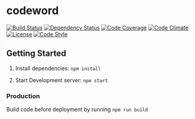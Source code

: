 # codeword

[![Build Status][travis-image]][travis-url]
[![Dependency Status][daviddm-image]][daviddm-url]
[![Code Coverage][coverage-image]][coverage-url]
[![Code Climate][climate-image]][climate-url]
[![License][license-image]][license-url]
[![Code Style][code-style-image]][code-style-url]

## Getting Started

1. Install dependencies: `npm install`

2. Start Development server: `npm start`

### Production

Build code before deployment by running `npm run build`

[travis-image]: https://img.shields.io/travis/idealgardens/codeword/master.svg?style=flat-square
[travis-url]: https://travis-ci.org/idealgardens/codeword
[daviddm-image]: https://img.shields.io/david/idealgardens/codeword.svg?style=flat-square
[daviddm-url]: https://david-dm.org/idealgardens/codeword
[climate-image]: https://img.shields.io/codeclimate/github/idealgardens/codeword.svg?style=flat-square
[climate-url]: https://codeclimate.com/github/idealgardens/codeword
[coverage-image]: https://img.shields.io/codecov/c/github/idealgardens/gitsearch.svg?style=flat-square
[coverage-url]: https://codecov.io/gh/idealgardens/codeword
[license-image]: https://img.shields.io/npm/l/codeword.svg?style=flat-square
[license-url]: https://github.com/idealgardens/codeword/blob/master/LICENSE
[code-style-image]: https://img.shields.io/badge/code%20style-standard-brightgreen.svg?style=flat-square
[code-style-url]: http://standardjs.com/
